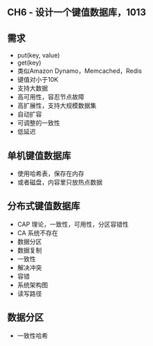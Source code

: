 ## CH6 - 设计一个键值数据库，1013

## 需求
- put(key, value)
- get(key)
- 类似Amazon Dynamo，Memcached，Redis
- 键值对小于10K
- 支持大数据
- 高可用性，容忍节点故障
- 高扩展性，支持大规模数据集
- 自动扩容
- 可调整的一致性
- 低延迟

## 单机键值数据库
- 使用哈希表，保存在内存
- 或者磁盘，内容里只放热点数据

## 分布式键值数据库
- CAP 理论，一致性，可用性，分区容错性
- CA 系统不存在
- 数据分区
- 数据复制
- 一致性
- 解决冲突
- 容错
- 系统架构图
- 读写路径

## 数据分区
- 一致性哈希
